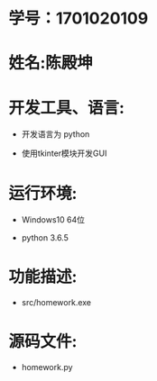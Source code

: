 # 学号：1701020109

# 姓名:陈殿坤

# 开发工具、语言:

* 开发语言为 python

* 使用tkinter模块开发GUI

# 运行环境:

* Windows10 64位

* python 3.6.5

# 功能描述:

* src/homework.exe

# 源码文件:

* homework.py

